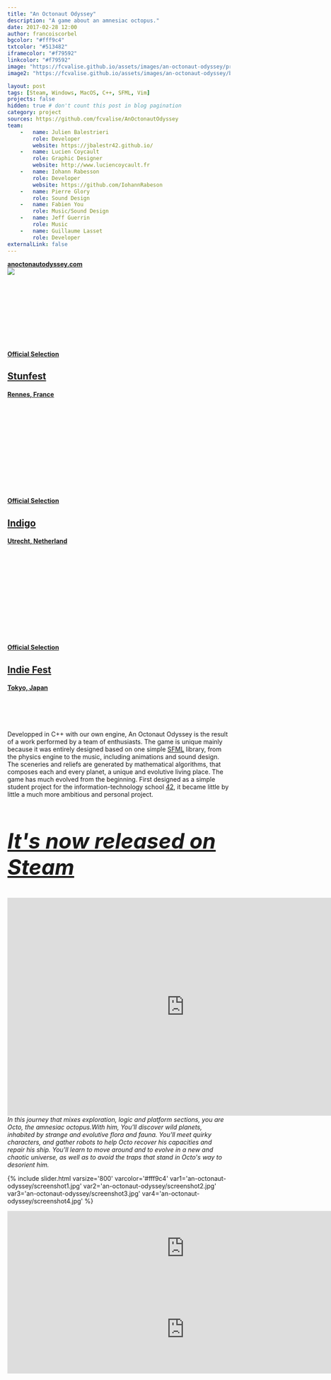 ```yaml
---
title: "An Octonaut Odyssey"
description: "A game about an amnesiac octopus."
date: 2017-02-28 12:00
author: francoiscorbel
bgcolor: "#fff9c4"
txtcolor: "#513482"
iframecolor: "#f79592"
linkcolor: "#f79592"
image: "https://fcvalise.github.io/assets/images/an-octonaut-odyssey/project.gif"
image2: "https://fcvalise.github.io/assets/images/an-octonaut-odyssey/banner.png"

layout: post
tags: [Steam, Windows, MacOS, C++, SFML, Vim]
projects: false
hidden: true # don't count this post in blog pagination
category: project
sources: https://github.com/fcvalise/AnOctonautOdyssey
team:
    -   name: Julien Balestrieri
        role: Developer
        website: https://jbalestr42.github.io/
    -   name: Lucien Coycault
        role: Graphic Designer
        website: http://www.luciencoycault.fr
    -   name: Iohann Rabesson
        role: Developer
        website: https://github.com/IohannRabeson
    -   name: Pierre Glory
        role: Sound Design
    -   name: Fabien You
        role: Music/Sound Design
    -   name: Jeff Guerrin
        role: Music
    -   name: Guillaume Lasset
        role: Developer
externalLink: false
---
```

<div class="text general-margin">
<strong><a alt="https://anoctonautodyssey.com" href="https://anoctonautodyssey.com/" target="_blank">anoctonautodyssey.com</a></strong><br>
</div>
<a alt="https://anoctonautodyssey.com" href="https://anoctonautodyssey.com/" target="_blank">
    <img src="{{ site.url }}/assets/images/an-octonaut-odyssey/banner.png">
</a>

<div class="laurel general-margin">
<a href="http://indie.stunfest.fr/2016/" href="http://indie.stunfest.fr/2016/" target="_blank">
    <div class="icon-simple" data-title="stunfest"><svg class="icon-svg"><use xlink:href="#icon-laurel-left" fill="{{ page.iframecolor }}"></use></svg></div>
        <div class="text-laurel">
            <h4 style="color: {{ page.iframecolor}}">Official Selection</h4>
            <h2 style="color: {{ page.iframecolor}}">Stunfest<br></h2>
            <h4 style="color: {{ page.iframecolor}}">Rennes, France</h4>
        </div>
    <div class="icon-simple" data-title="stunfest"><svg style="width: 35px; height: 35px" class="icon-svg"><use xlink:href="#icon-laurel-right" fill="{{ page.iframecolor }}"></use></svg></div>
</a>

<a alt="https://www.dutchgamegarden.nl/indigo/" href="https://www.dutchgamegarden.nl/indigo/" target="_blank">
    <div class="icon-simple" data-title="stunfest"><svg class="icon-svg"><use xlink:href="#icon-laurel-left" fill="{{ page.iframecolor }}"></use></svg></div>
        <div class="text-laurel">
            <h4 style="color: {{ page.iframecolor}}">Official Selection</h4>
            <h2 style="color: {{ page.iframecolor}}">Indigo<br></h2>
            <h4 style="color: {{ page.iframecolor}}">Utrecht, Netherland</h4>
        </div>
    <div class="icon-simple" data-title="stunfest"><svg class="icon-svg"><use xlink:href="#icon-laurel-right" fill="{{ page.iframecolor }}"></use></svg></div>
</a>

<a alt="http://tokyosandbox.com/tif/" href="http://tokyosandbox.com/tif/" target="_blank">
    <div class="icon-simple" data-title="stunfest"><svg style="width: 35px; height: 35px" class="icon-svg"><use xlink:href="#icon-laurel-left" fill="{{ page.iframecolor }}"></use></svg></div>
        <div class="text-laurel">
            <h4 style="color: {{ page.iframecolor}}">Official Selection</h4>
            <h2 style="color: {{ page.iframecolor}}">Indie Fest<br></h2>
            <h4 style="color: {{ page.iframecolor}}">Tokyo, Japan</h4>
        </div>
    <div class="icon-simple" data-title="stunfest"><svg style="width: 35px; height: 35px" class="icon-svg"><use xlink:href="#icon-laurel-right" fill="{{ page.iframecolor }}"></use></svg></div>
</a>
<br><br>
</div>

<div class="text justify general-margin">
Developped in C++ with our own engine, An Octonaut Odyssey is the result of a 
work performed by a team of enthusiasts. The game is unique mainly because it was 
entirely designed based on one simple <a alt="https://www.sfml-dev.org/" href="https://www.sfml-dev.org/" target="_blank">SFML</a> library, from the physics engine to the 
music, including animations and sound design.
</div>

<div class="text justify general-margin">
The sceneries and reliefs are generated by
mathematical algorithms, that composes each and every planet, a unique and evolutive 
living place. The game has much evolved from the beginning. First designed 
as a simple student project for the information-technology school
<a alt="https://en.wikipedia.org/wiki/42_(school)" href="https://en.wikipedia.org/wiki/42_(school)" target="_blank">42</a>, it became 
little by little a much more ambitious and personal project.
</div>

<div class="text general-margin"><h2 style="font-size: 3rem;"><i>
<a alt="http://store.steampowered.com/app/566320/An_Octonaut_Odyssey/" href="http://store.steampowered.com/app/566320/An_Octonaut_Odyssey/" target="_blank">It's now released on Steam</a>
</i></h2></div>

<div class="video general-margin">
    <iframe width="800" height="492" src="https://www.youtube.com/embed/dAnAuwoRoA0?modestbranding=1&autohide=1&showinfo=0&controls=0&rel=0" frameborder="0" allowfullscreen></iframe>
</div>

<div class="text justify general-margin"><i>
In this journey that mixes exploration, logic and platform sections, you are Octo, 
the amnesiac octopus.With him, You'll discover wild planets, inhabited by strange 
and evolutive flora and fauna. You'll meet quirky characters, and gather robots to 
help Octo recover his capacities and repair his ship. You'll learn to move around 
and to evolve in a new and chaotic universe, as well as to avoid the traps that 
stand in Octo's way to desorient him.
</i></div>

{% include slider.html varsize='800' varcolor='#fff9c4' var1='an-octonaut-odyssey/screenshot1.jpg' var2='an-octonaut-odyssey/screenshot2.jpg' var3='an-octonaut-odyssey/screenshot3.jpg' var4='an-octonaut-odyssey/screenshot4.jpg' %}

<div class="general-margin">
    <iframe frameborder="0" src="https://itch.io/embed/123472?bg_color=fff9c4&amp;fg_color=513482&amp;link_color=f79592&amp;border_color=cec893" width="800" height="167"></iframe>
</div>

<div class="general-margin">
    <iframe src="https://store.steampowered.com/widget/566320/" frameborder="0" width="800" height="200" style="background: #262626"></iframe>
</div>

